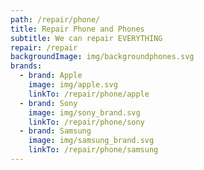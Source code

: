 ```yaml
---
path: /repair/phone/
title: Repair Phone and Phones
subtitle: We can repair EVERYTHING
repair: /repair
backgroundImage: img/backgroundphones.svg
brands:
  - brand: Apple
    image: img/apple.svg
    linkTo: /repair/phone/apple
  - brand: Sony
    image: img/sony_brand.svg
    linkTo: /repair/phone/sony
  - brand: Samsung
    image: img/samsung_brand.svg
    linkTo: /repair/phone/samsung
---
```

